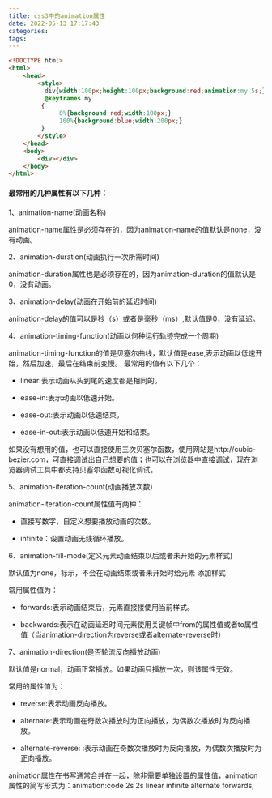 ```yaml
---
title: css3中的animation属性
date: 2022-05-13 17:17:43
categories:
tags:
---
```


```html
<!DOCTYPE html>
<html>
    <head>
        <style> 
          div{width:100px;height:100px;background:red;animation:my 5s;}
          @keyframes my
         {
              0%{background:red;width:100px;}
              100%{background:blue;width:200px;}
         }
        </style>
    </head>
    <body>
        <div></div>
    </body>
</html>
```

#### 最常用的几种属性有以下几种：

1、animation-name(动画名称)

animation-name属性是必须存在的，因为animation-name的值默认是none，没有动画。

2、animation-duration(动画执行一次所需时间)

animation-duration属性也是必须存在的，因为animation-duration的值默认是0，没有动画。

3、animation-delay(动画在开始前的延迟时间)

animation-delay的值可以是秒（s）或者是毫秒（ms）,默认值是0，没有延迟。

4、animation-timing-function(动画以何种运行轨迹完成一个周期)

animation-timing-function的值是贝塞尔曲线，默认值是ease,表示动画以低速开始，然后加速，最后在结束前变慢。 最常用的值有以下几个：

- linear:表示动画从头到尾的速度都是相同的。

- ease-in:表示动画以低速开始。

- ease-out:表示动画以低速结束。

- ease-in-out:表示动画以低速开始和结束。

如果没有想用的值，也可以直接使用三次贝塞尔函数，使用网站是http://cubic-bezier.com，可直接调试出自己想要的值；也可以在浏览器中直接调试，现在浏览器调试工具中都支持贝塞尔函数可视化调试。

5、animation-iteration-count(动画播放次数)

animation-iteration-count属性值有两种：

- 直接写数字，自定义想要播放动画的次数。

- infinite：设置动画无线循环播放。

6、animation-fill-mode(定义元素动画结束以后或者未开始的元素样式) 

 默认值为none，标示，不会在动画结束或者未开始时给元素 添加样式 

常用属性值为：

- forwards:表示动画结束后，元素直接接使用当前样式。

- backwards:表示在动画延迟时间元素使用关键帧中from的属性值或者to属性值（当animation-direction为reverse或者alternate-reverse时）  

7、animation-direction(是否轮流反向播放动画)

默认值是normal，动画正常播放。如果动画只播放一次，则该属性无效。

常用的属性值为：

- reverse:表示动画反向播放。

- alternate:表示动画在奇数次播放时为正向播放，为偶数次播放时为反向播放。

- alternate-reverse: :表示动画在奇数次播放时为反向播放，为偶数次播放时为正向播放。        

animation属性在书写通常合并在一起，除非需要单独设置的属性值，animation属性的简写形式为：animation:code 2s 2s linear infinite alternate forwards;